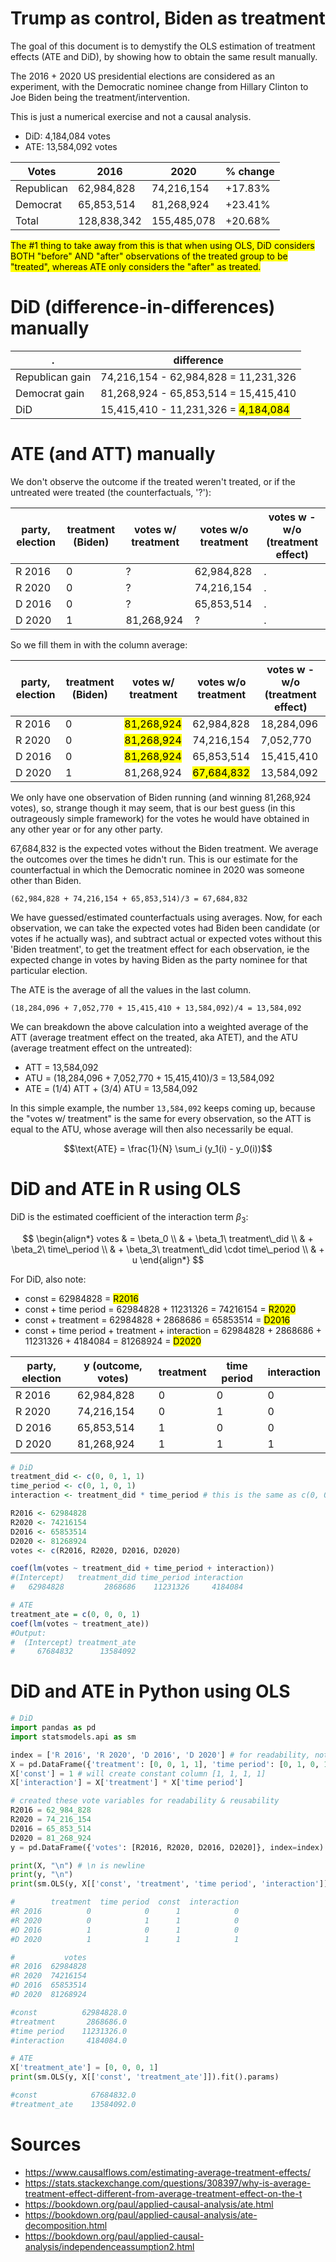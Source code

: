 # Trump as control, Biden as treatment

The goal of this document is to demystify the OLS estimation of treatment effects (ATE and DiD), by showing how to obtain the same result manually.

The 2016 + 2020 US presidential elections are considered as an experiment, with the Democratic nominee change from Hillary Clinton to Joe Biden being the treatment/intervention.

This is just a numerical exercise and not a causal analysis.

- DiD: 4,184,084 votes
- ATE: 13,584,092 votes

Votes|2016|2020|% change
---|---|---|---
Republican|62,984,828|74,216,154|+17.83%
Democrat|65,853,514|81,268,924|+23.41%
Total|128,838,342|155,485,078|+20.68%

<mark>The #1 thing to take away from this is that when using OLS, DiD considers BOTH "before" AND "after" observations of the treated group to be "treated", whereas ATE only considers the "after" as treated.</mark>

# DiD (difference-in-differences) manually

.|difference
---|---
Republican gain|74,216,154 - 62,984,828 = 11,231,326
Democrat gain|81,268,924 - 65,853,514 = 15,415,410
DiD|15,415,410 - 11,231,326 = <mark>4,184,084</mark>

# ATE (and ATT) manually

We don't observe the outcome if the treated weren't treated, or if the untreated were treated (the counterfactuals, '?'):

party, election|treatment (Biden)|votes w/ treatment|votes w/o treatment|votes w - w/o (treatment effect)
---|---|---|---|---
R 2016|0|?|62,984,828|.
R 2020|0|?|74,216,154|.
D 2016|0|?|65,853,514|.
D 2020|1|81,268,924|?|.

So we fill them in with the column average:

party, election|treatment (Biden)|votes w/ treatment|votes w/o treatment|votes w - w/o (treatment effect)
---|---|---|---|---
R 2016|0|<mark>81,268,924</mark>|62,984,828|18,284,096
R 2020|0|<mark>81,268,924</mark>|74,216,154|7,052,770
D 2016|0|<mark>81,268,924</mark>|65,853,514|15,415,410
D 2020|1|81,268,924|<mark>67,684,832</mark>|13,584,092

We only have one observation of Biden running (and winning 81,268,924 votes), so, strange though it may seem, that is our best guess (in this outrageously simple framework) for the votes he would have obtained in any other year or for any other party.

67,684,832 is the expected votes without the Biden treatment. We average the outcomes over the times he didn't run. This is our estimate for the counterfactual in which the Democratic nominee in 2020 was someone other than Biden.

`(62,984,828 + 74,216,154 + 65,853,514)/3 = 67,684,832`

We have guessed/estimated counterfactuals using averages. Now, for each observation, we can take the expected votes had Biden been candidate (or votes if he actually was), and subtract actual or expected votes without this 'Biden treatment', to get the treatment effect for each observation, ie the expected change in votes by having Biden as the party nominee for that particular election.

The ATE is the average of all the values in the last column.

`(18,284,096 + 7,052,770 + 15,415,410 + 13,584,092)/4 = 13,584,092`

We can breakdown the above calculation into a weighted average of the ATT (average treatment effect on the treated, aka ATET), and the ATU (average treatment effect on the untreated):

- ATT = 13,584,092
- ATU = (18,284,096 + 7,052,770 + 15,415,410)/3 = 13,584,092
- ATE = (1/4) ATT + (3/4) ATU = 13,584,092

In this simple example, the number `13,584,092` keeps coming up, because the "votes w/ treatment" is the same for every observation, so the ATT is equal to the ATU, whose average will then also necessarily be equal.

$$\text{ATE} = \frac{1}{N} \sum_i (y_1(i) - y_0(i))$$


# DiD and ATE in R using OLS

DiD is the estimated coefficient of the interaction term $\beta_3$:

$$
\begin{align*}
votes & = \beta_0 \\
        & + \beta_1\ treatment\_did \\
        & + \beta_2\ time\_period \\
        & + \beta_3\ treatment\_did \cdot time\_period \\
        & + u
\end{align*}
$$

For DiD, also note:

- const = 62984828 = <mark>R2016</mark>
- const + time period = 62984828 + 11231326 = 74216154 = <mark>R2020</mark>
- const + treatment = 62984828 + 2868686 = 65853514 = <mark>D2016</mark>
- const + time period + treatment + interaction = 62984828 + 2868686 + 11231326 + 4184084 = 81268924 = <mark>D2020</mark>


party, election|y (outcome, votes)|treatment|time period|interaction
---|---|---|---|---
R 2016|62,984,828|0|0|0
R 2020|74,216,154|0|1|0
D 2016|65,853,514|1|0|0
D 2020|81,268,924|1|1|1


```r
# DiD
treatment_did <- c(0, 0, 1, 1)
time_period <- c(0, 1, 0, 1)
interaction <- treatment_did * time_period # this is the same as c(0, 0, 0, 1)

R2016 <- 62984828
R2020 <- 74216154
D2016 <- 65853514
D2020 <- 81268924
votes <- c(R2016, R2020, D2016, D2020)

coef(lm(votes ~ treatment_did + time_period + interaction))
#(Intercept)   treatment_did time_period interaction 
#   62984828         2868686    11231326     4184084
```

```r
# ATE
treatment_ate = c(0, 0, 0, 1)
coef(lm(votes ~ treatment_ate))
#Output:
#  (Intercept) treatment_ate
#     67684832      13584092
```

# DiD and ATE in Python using OLS

```python
# DiD
import pandas as pd
import statsmodels.api as sm

index = ['R 2016', 'R 2020', 'D 2016', 'D 2020'] # for readability, not necessary
X = pd.DataFrame({'treatment': [0, 0, 1, 1], 'time period': [0, 1, 0, 1]}, index=index)
X['const'] = 1 # will create constant column [1, 1, 1, 1]
X['interaction'] = X['treatment'] * X['time period']

# created these vote variables for readability & reusability
R2016 = 62_984_828
R2020 = 74_216_154
D2016 = 65_853_514
D2020 = 81_268_924
y = pd.DataFrame({'votes': [R2016, R2020, D2016, D2020]}, index=index)

print(X, "\n") # \n is newline
print(y, "\n")
print(sm.OLS(y, X[['const', 'treatment', 'time period', 'interaction']]).fit().params)

#        treatment  time period  const  interaction
#R 2016          0            0      1            0
#R 2020          0            1      1            0
#D 2016          1            0      1            0
#D 2020          1            1      1            1

#           votes
#R 2016  62984828
#R 2020  74216154
#D 2016  65853514
#D 2020  81268924 

#const          62984828.0
#treatment       2868686.0
#time period    11231326.0
#interaction     4184084.0
```


```python
# ATE
X['treatment_ate'] = [0, 0, 0, 1]
print(sm.OLS(y, X[['const', 'treatment_ate']]).fit().params)

#const            67684832.0
#treatment_ate    13584092.0
```


# Sources

- https://www.causalflows.com/estimating-average-treatment-effects/
- https://stats.stackexchange.com/questions/308397/why-is-average-treatment-effect-different-from-average-treatment-effect-on-the-t
- https://bookdown.org/paul/applied-causal-analysis/ate.html
- https://bookdown.org/paul/applied-causal-analysis/ate-decomposition.html
- https://bookdown.org/paul/applied-causal-analysis/independenceassumption2.html